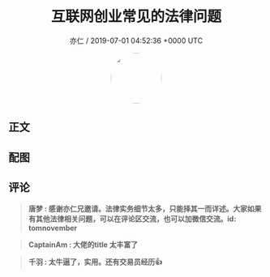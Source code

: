 <h1 align="center">互联网创业常见的法律问题</h1>
<p align="center">
    <a>亦仁 / 2019-07-01 04:52:36 &#43;0000 UTC</a>
</p>

<div align="center">
    <img src="https://images.zsxq.com/Fn3NQqCN8nuGF86yZPXSbEsl0mb3?e=1590940799&amp;token=kIxbL07-8jAj8w1n4s9zv64FuZZNEATmlU_Vm6zD:pfbNc8W3hS0oYG_hyXXh_rHMHuc=" width="100" height="100" style="border:1px solid;border-radius:50%; color:#ffffff"/>
</div>

## 正文

<div>

</div>

## 配图
<div class="image" align="center">

</div>

## 评论

<div align="left">
<div>

<blockquote >
<span> <strong>唐梦 : 感谢亦仁兄邀请。法律实务细节太多，只能择其一而详述。大家如果有其他法律相关问题，可以在评论区交流，也可以加微信交流。id: tomnovember </strong></span>
</blockquote>

<blockquote >
<span> <strong>CaptainAm : 大佬的title 太丰富了 </strong></span>
</blockquote>

<blockquote >
<span> <strong>千羽 : 太牛逼了，实用。还有交易员经历👍 </strong></span>
</blockquote>

</div>
</div>